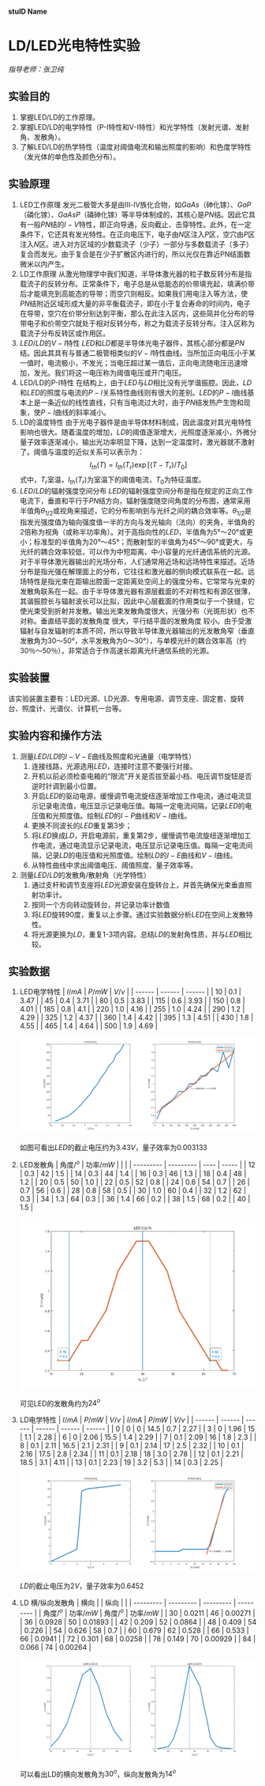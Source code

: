 **stuID Name**

# LD/LED光电特性实验
*指导老师：张卫纯*
## 实验目的

1. 掌握LED/LD的工作原理。
2. 掌握LED/LD的电学特性（P-I特性和V-I特性）和光学特性（发射光谱、发射角、发散角）。
3. 了解LED/LD的热学特性（温度对阈值电流和输出照度的影响）和色度学特性（发光体的单色性及颜色分布）。

## 实验原理

1. LED工作原理
   发光二极管大多是由Ⅲ-Ⅳ族化合物，如$GaAs$（砷化镓）、$GaP$（磷化镓）、$GaAsP$（磷砷化镓）等半导体制成的，其核心是$PN$结。因此它具有一般$PN$结的$I-V$特性，即正向导通，反向截止、击穿特性。此外，在一定条件下，它还具有发光特性。在正向电压下，电子由$N$区注入$P$区，空穴由$P$区注入$N$区。进入对方区域的少数载流子（少子）一部分与多数载流子（多子）复合而发光。由于复合是在少子扩散区内进行的，所以光仅在靠近PN结面数微米以内产生。
2. LD工作原理
   从激光物理学中我们知道，半导体激光器的粒子数反转分布是指载流子的反转分布。正常条件下，电子总是从低能态的价带填充起，填满价带后才能填充到高能态的导带；而空穴则相反。如果我们用电注入等方法，使$PN$结附近区域形成大量的非平衡载流子，即在小于复合寿命的时间内，电子在导带，空穴在价带分别达到平衡，那么在此注入区内，这些简并化分布的导带电子和价带空穴就处于相对反转分布，称之为载流子反转分布。注入区称为载流子分布反转区或作用区。
3. $LED/LD$的$V-I$特性
   $LED$和$LD$都是半导体光电子器件，其核心部分都是$PN$结。因此其具有与普通二极管相类似的$V-I$特性曲线。当所加正向电压小于某一值时，电流极小，不发光；当电压超过某一值后，正向电流随电压迅速增加，发光。我们将这一电压称为阈值电压或开门电压。
4. LED/LD的P-I特性
   在结构上，由于$LED$与$LD$相比没有光学谐振腔。因此，$LD$和$LED$的照度与电流的$P-I$关系特性曲线则有很大的差别。$LED$的$P-I$曲线基本上是一条近似的线性直线，只有当电流过大时，由于$PN$结发热产生饱和现象，使$P-I$曲线的斜率减小。
5. LD的温度特性
   由于光电子器件是由半导体材料制成，因此温度对其光电特性影响也很大。随着温度的增加，$LD$的阈值逐渐增大，光照度逐渐减小，外微分量子效率逐渐减小，输出光功率明显下降，达到一定温度时，激光器就不激射了。阈值与温度的近似关系可以表示为：
   $$I_{th}(T)=I_{th}(T_r)\exp[(T-T_r)/T_0]$$
   式中，$T_r$室温，$I_{th}(T_r)$为室温下的阈值电流，$T_0$为特征温度。
6. $LED/LD$的辐射强度空间分布
   $LED$的辐射强度空间分布是指在规定的正向工作电流下，垂直和平行于$PN$结方向，辐射强度随空间角度的分布图，通常采用半值角$θ_{1/2}$或视角来描述，它的分布影响到与光纤之间的耦合效率等。$θ_{1/2}$是指发光强度值为轴向强度值一半的方向与发光轴向（法向）的夹角，半值角的2倍称为视角（或称半功率角）。对于高指向性的$LED$，半值角为$5°～20°$或更小；标准型的半值角为$20°～45°$；而散射型的半值角为$45°～90°$或更大，与光纤的耦合效率较低，可以作为中短距离、中小容量的光纤通信系统的光源。
   对于半导体激光器输出的光场分布，人们通常用近场和远场特性来描述。近场分布是指光强在解理面上的分布，它往往和激光器的侧向模式联系在一起。远场特性是指光束在距输出腔面一定距离处空间上的强度分布，它常常与光束的发散角联系在一起。由于半导体激光器有源层截面的不对称性和有源区很薄，其谐振腔长与辐射波长可以比拟，因此中心层截面的作用类似于一个狭缝，它使光束受到折射并发散。输出光束发散角度很大，光强分布（光斑形状）也不对称。垂直结平面的发散角度 很大，平行结平面的发散角度 较小。由于受激辐射与自发辐射的本质不同，所以导致半导体激光器输出的光发散角窄（垂直发散角为$30～50°$，水平发散角为$0～30°$），与单模光纤的耦合效率高（约$30％～50％$），非常适合于作高速长距离光纤通信系统的光源。

## 实验装置

该实验装置主要有：LED光源、LD光源、专用电源、调节支座、固定套、旋转台、照度计、光谱仪、计算机一台等。

## 实验内容和操作方法

1. 测量$LED/LD$的$I-V-E$曲线及照度和光通量（电学特性）
   1. 连接线路，光源选用$LED$，连接时注意不要强行对接。
   2. 开机以前必须检查电箱的“限流”开关是否拔至最小档、电压调节旋钮是否逆时针调到最小位置。
   3. 开启$LED$的驱动电源，缓慢调节电流旋纽逐渐增加工作电流，通过电流显示记录电流值，电压显示记录电压值。每隔一定电流间隔，记录$LED$的电压值和光照度值。绘制$LED$的$I-P$曲线和$V-I$曲线。
   4. 更换不同波长的$LED$重复第$3$步；
   5. 将$LED$换成$LD$，开启电源前，重复第2步，缓慢调节电流旋纽逐渐增加工作电流，通过电流显示记录电流，电压显示记录电压值。每隔一定电流间隔，记录$LD$的电压值和光照度值。绘制$LD$的$I-E$曲线和$V-I$曲线。
   6. 从特性曲线中求出阈值电压、阈值照度、量子效率等。
2. 测量$LED/LD$的发散角/散射角（光学特性）
   1. 通过支杆和调节支座将$LED$光源安装在旋转台上，并首先确保光束垂直照射功率计。
   2. 按同一个方向转动旋转台，并记录功率计数值
   3. 将$LED$旋转$90$度，重复以上步骤。通过实验数据分析$LED$在空间上发散特性。
   4. 将光源更换为$LD$，重复1-3项内容。总结$LD$的发射角性质，并与$LED$相比较。
## 实验数据

1. LED电学特性
   | $I/mA$ | $P/mW$ | $V/v$  |
   | ------ | ------ | ------ |
   | $10$   | $0.1$  | $3.47$ |
   | $45$   | $0.4$  | $3.71$ |
   | $80$   | $0.5$  | $3.83$ |
   | $115$  | $0.6$  | $3.93$ |
   | $150$  | $0.8$  | $4.01$ |
   | $185$  | $0.8$  | $4.1$  |
   | $220$  | $1.0$  | $4.16$ |
   | $255$  | $1.0$  | $4.24$ |
   | $290$  | $1.2$  | $4.29$ |
   | $325$  | $1.2$  | $4.37$ |
   | $360$  | $1.4$  | $4.42$ |
   | $395$  | $1.3$  | $4.51$ |
   | $430$  | $1.8$  | $4.55$ |
   | $465$  | $1.4$  | $4.64$ |
   | $500$  | $1.9$  | $4.69$ |

   ![](4.png)

   如图可看出$LED$的截止电压约为$3.43V$，量子效率为$0.003133$

2. LED发散角
   | 角度/$^o$ | 功率$/mW$ |      |       |
   | --------- | --------- | ---- | ----- |
   | $12$      | $0.3$     | $42$ | $1.5$ |
   | $14$      | $0.3$     | $44$ | $1.4$ |
   | $16$      | $0.3$     | $46$ | $1.3$ |
   | $18$      | $0.4$     | $48$ | $1.2$ |
   | $20$      | $0.5$     | $50$ | $1.0$ |
   | $22$      | $0.5$     | $52$ | $0.8$ |
   | $24$      | $0.6$     | $54$ | $0.7$ |
   | $26$      | $0.7$     | $56$ | $0.6$ |
   | $28$      | $0.8$     | $58$ | $0.5$ |
   | $30$      | $1.0$     | $60$ | $0.4$ |
   | $32$      | $1.2$     | $62$ | $0.3$ |
   | $34$      | $1.3$     | $64$ | $0.3$ |
   | $36$      | $1.4$     | $66$ | $0.2$ |
   | $38$      | $1.5$     | $68$ | $0.2$ |
   | $40$      | $1.5$     |

   ![](1.png)

   可见LED的发散角约为$24^o$

3. LD电学特性
   | $I/mA$ | $P/mW$ | $V/v$  | $I/mA$ | $P/mW$ | $V/v$  |
   | ------ | ------ | ------ | ------ | ------ | ------ |
   | $0$    | $0$    | $0$    | $14.5$ | $0.7$  | $2.27$ |
   | $3$    | $0$    | $1.96$ | $15$   | $1.1$  | $2.28$ |
   | $6$    | $0$    | $2.06$ | $15.5$ | $1.4$  | $2.29$ |
   | $7$    | $0.1$  | $2.09$ | $16$   | $1.8$  | $2.3$  |
   | $8$    | $0.1$  | $2.11$ | $16.5$ | $2.1$  | $2.31$ |
   | $9$    | $0.1$  | $2.14$ | $17$   | $2.5$  | $2.32$ |
   | $10$   | $0.1$  | $2.16$ | $17.5$ | $2.8$  | $2.34$ |
   | $11$   | $0.1$  | $2.18$ | $18$   | $3.0$  | $2.78$ |
   | $12$   | $0.1$  | $2.21$ | $18.5$ | $3.1$  | $4.11$ |
   | $13$   | $0.1$  | $2.23$ | $19$   | $3.2$  | $5.3$  |
   | $14$   | $0.3$  | $2.25$ |

   ![](2.png)

   $LD$的截止电压为$2V$，量子效率为$0.6452$

4. LD 横/纵向发散角
   | 横向      |           | 纵向      |           |
   | --------- | --------- | --------- | --------- |
   | 角度/$^o$ | 功率/$mW$ | 角度/$^o$ | 功率/$mW$ |
   | $30$      | $0.0211$  | $46$      | $0.00271$ |
   | $36$      | $0.0928$  | $50$      | $0.01893$ |
   | $42$      | $0.209$   | $52$      | $0.0864$  |
   | $48$      | $0.409$   | $54$      | $0.226$   |
   | $54$      | $0.626$   | $58$      | $0.7$     |
   | $60$      | $0.679$   | $62$      | $0.528$   |
   | $66$      | $0.533$   | $66$      | $0.0941$  |
   | $72$      | $0.301$   | $68$      | $0.0258$  |
   | $78$      | $0.149$   | $70$      | $0.00929$ |
   | $84$      | $0.066$   | $74$      | $0.00264$ |

   ![](3.png)

   可以看出LD的横向发散角为$30^o$，纵向发散角为$14^o$